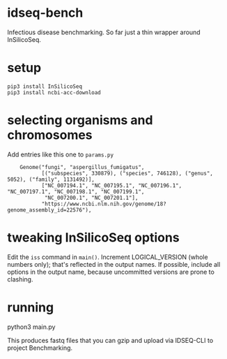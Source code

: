 # idseq-bench
Infectious disease benchmarking.   So far just a thin wrapper around InSilicoSeq.

# setup
```
pip3 install InSilicoSeq
pip3 install ncbi-acc-download
```

# selecting organisms and chromosomes
Add entries like this one to `params.py`
```
    Genome("fungi", "aspergillus_fumigatus",
           [("subspecies", 330879), ("species", 746128), ("genus", 5052), ("family", 1131492)],
           ["NC_007194.1", "NC_007195.1", "NC_007196.1", "NC_007197.1", "NC_007198.1", "NC_007199.1",
            "NC_007200.1", "NC_007201.1"],
           "https://www.ncbi.nlm.nih.gov/genome/18?genome_assembly_id=22576"),
```

# tweaking InSilicoSeq options
Edit the `iss` command in `main()`.  Increment LOGICAL_VERSION (whole numbers only);  that's reflected in the output names.  If possible, include all options in the output name, because uncommitted versions are prone to clashing.

# running
python3 main.py

This produces fastq files that you can gzip and upload via IDSEQ-CLI to project Benchmarking.
